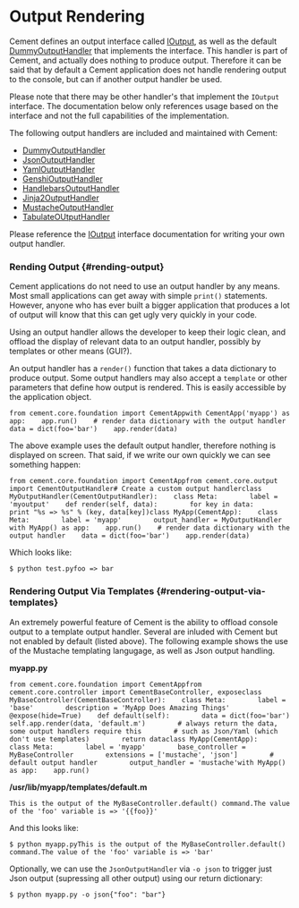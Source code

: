 # Output Rendering



Cement defines an output interface called [IOutput](https://docs.builtoncement.com/%7B%7B%20version%20%7D%7D/api/core/output.html#cement.core.output.IOutput), as well as the default [DummyOutputHandler](https://docs.builtoncement.com/%7B%7B%20version%20%7D%7D/api/ext/ext_dummy.html) that implements the interface. This handler is part of Cement, and actually does nothing to produce output. Therefore it can be said that by default a Cement application does not handle rendering output to the console, but can if another output handler be used.

Please note that there may be other handler's that implement the `IOutput` interface. The documentation below only references usage based on the interface and not the full capabilities of the implementation.

The following output handlers are included and maintained with Cement:

* ​[DummyOutputHandler](https://docs.builtoncement.com/%7B%7B%20version%20%7D%7D/api/ext/ext_dummy.html)​
* ​[JsonOutputHandler](https://docs.builtoncement.com/%7B%7B%20version%20%7D%7D/api/ext/ext_json.html)​
* ​[YamlOutputHandler](https://docs.builtoncement.com/%7B%7B%20version%20%7D%7D/api/ext/ext_yaml.html)​
* ​[GenshiOutputHandler](https://docs.builtoncement.com/%7B%7B%20version%20%7D%7D/api/ext/ext_genshi.html)​
* ​[HandlebarsOutputHandler](https://docs.builtoncement.com/%7B%7B%20version%20%7D%7D/api/ext/ext_handlebars.html)​
* ​[Jinja2OutputHandler](https://docs.builtoncement.com/%7B%7B%20version%20%7D%7D/api/ext/ext_jinja2.html)​
* ​[MustacheOutputHandler](https://docs.builtoncement.com/%7B%7B%20version%20%7D%7D/api/ext/ext_mustache.html)​
* ​[TabulateOUtputHandler](https://docs.builtoncement.com/%7B%7B%20version%20%7D%7D/api/ext/ext_tabulate.html)​

Please reference the [IOutput](https://docs.builtoncement.com/%7B%7B%20version%20%7D%7D/api/core/output.html#cement.core.output.IOutput) interface documentation for writing your own output handler.

### Rending Output {#rending-output}

Cement applications do not need to use an output handler by any means. Most small applications can get away with simple `print()` statements. However, anyone who has ever built a bigger application that produces a lot of output will know that this can get ugly very quickly in your code.

Using an output handler allows the developer to keep their logic clean, and offload the display of relevant data to an output handler, possibly by templates or other means \(GUI?\).

An output handler has a `render()` function that takes a data dictionary to produce output. Some output handlers may also accept a `template` or other parameters that define how output is rendered. This is easily accessible by the application object.

```text
from cement.core.foundation import CementApp​with CementApp('myapp') as app:    app.run()​    # render data dictionary with the output handler    data = dict(foo='bar')    app.render(data)
```

The above example uses the default output handler, therefore nothing is displayed on screen. That said, if we write our own quickly we can see something happen:

```text
from cement.core.foundation import CementAppfrom cement.core.output import CementOutputHandler​# Create a custom output handlerclass MyOutputHandler(CementOutputHandler):    class Meta:        label = 'myoutput'​    def render(self, data):        for key in data:            print "%s => %s" % (key, data[key])​​class MyApp(CementApp):    class Meta:        label = 'myapp'        output_handler = MyOutputHandler​​with MyApp() as app:    app.run()​    # render data dictionary with the output handler    data = dict(foo='bar')    app.render(data)
```

Which looks like:

```text
$ python test.pyfoo => bar
```

### Rendering Output Via Templates {#rendering-output-via-templates}

An extremely powerful feature of Cement is the ability to offload console output to a template output handler. Several are inluded with Cement but not enabled by default \(listed above\). The following example shows the use of the Mustache templating langugage, as well as Json output handling.

**myapp.py**

```text
from cement.core.foundation import CementAppfrom cement.core.controller import CementBaseController, expose​​class MyBaseController(CementBaseController):    class Meta:        label = 'base'        description = 'MyApp Does Amazing Things'​    @expose(hide=True)    def default(self):        data = dict(foo='bar')        self.app.render(data, 'default.m')​        # always return the data, some output handlers require this        # such as Json/Yaml (which don't use templates)        return data​​class MyApp(CementApp):    class Meta:        label = 'myapp'        base_controller = MyBaseController        extensions = ['mustache', 'json']​        # default output handler        output_handler = 'mustache'​​with MyApp() as app:    app.run()
```

**/usr/lib/myapp/templates/default.m**

```text
This is the output of the MyBaseController.default() command.​The value of the 'foo' variable is => '{{foo}}'
```

And this looks like:

```text
$ python myapp.py​This is the output of the MyBaseController.default() command.​The value of the 'foo' variable is => 'bar'
```

Optionally, we can use the `JsonOutputHandler` via `-o json` to trigger just Json output \(supressing all other output\) using our return dictionary:

```text
$ python myapp.py -o json{"foo": "bar"}
```

## 


